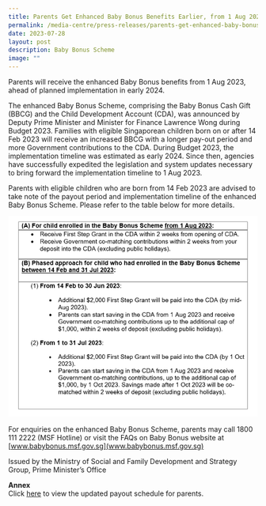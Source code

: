 ```yaml
---
title: Parents Get Enhanced Baby Bonus Benefits Earlier, from 1 Aug 2023
permalink: /media-centre/press-releases/parents-get-enhanced-baby-bonus-benefits-from-1-aug/
date: 2023-07-28
layout: post
description: Baby Bonus Scheme
image: ""
---
```

Parents will receive the enhanced Baby Bonus benefits from 1 Aug 2023, ahead of planned implementation in early 2024.

The enhanced Baby Bonus Scheme, comprising the Baby Bonus Cash Gift (BBCG) and the Child Development Account (CDA), was announced by Deputy Prime Minister and Minister for Finance Lawrence Wong during Budget 2023. Families with eligible Singaporean children born on or after 14 Feb 2023 will receive an increased BBCG with a longer pay-out period and more Government contributions to the CDA. During Budget 2023, the implementation timeline was estimated as early 2024. Since then, agencies have successfully expedited the legislation and system updates necessary to bring forward the implementation timeline to 1 Aug 2023.

Parents with eligible children who are born from 14 Feb 2023 are advised to take note of the payout period and implementation timeline of the enhanced Baby Bonus Scheme. Please refer to the table below for more details.

![Baby Bonus disbursement schedule](/images/Press%20Release%20images/baby%20bonus%20disbursement%20schedule.png)

For enquiries on the enhanced Baby Bonus Scheme, parents may call 1800 111 2222 (MSF Hotline) or visit the FAQs on Baby Bonus website at [www.babybonus.msf.gov.sg](www.babybonus.msf.gov.sg)

Issued by the Ministry of Social and Family Development and Strategy Group, Prime Minister’s Office

**Annex**  
Click [here](https://go.gov.sg/bbs2023-enhanced) to view the updated payout schedule for parents.